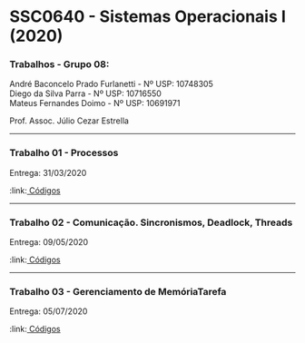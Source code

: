 # SSC0640 - Sistemas Operacionais I (2020)
<h3>Trabalhos - Grupo 08:</h3>

André Baconcelo Prado Furlanetti - Nº USP: 10748305 </br>
Diego da Silva Parra - Nº USP: 10716550</br>
Mateus Fernandes Doimo - Nº USP: 10691971</br>

<p>Prof. Assoc. Júlio Cezar Estrella</p>
<hr>

<h3>Trabalho 01 - Processos</h3>
<p>Entrega: 31/03/2020</p>
:link:<a href="https://github.com/andrebpradof/sistemas-operacionais/tree/master/trabalho_1"> Códigos</a>

<hr>

<h3>Trabalho 02 - Comunicação. Sincronismos, Deadlock, Threads</h3>
<p>Entrega: 09/05/2020</p>
:link:<a href="https://github.com/andrebpradof/sistemas-operacionais/tree/master/trabalho_2"> Códigos</a>

<hr>

<h3>Trabalho 03 - Gerenciamento de MemóriaTarefa</h3>
<p>Entrega: 05/07/2020</p>
:link:<a href="https://github.com/andrebpradof/sistemas-operacionais/tree/master/trabalho_3"> Códigos</a>